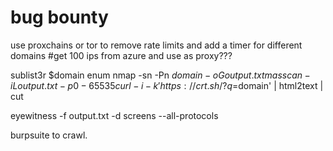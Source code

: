 # bug bounty
  use proxchains or tor to remove rate limits and add a timer for different domains
#get 100 ips from azure and use as proxy???

sublist3r $domain enum
nmap -sn -Pn $domain -oG output.txt
masscan -iL output.txt -p 0-65535
curl -i -k  'https://crt.sh/?q=$domain' | html2text | cut

eyewitness -f output.txt -d screens --all-protocols

burpsuite to crawl. 